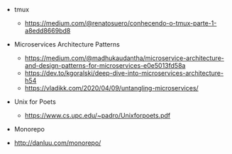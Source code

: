 * tmux
  * https://medium.com/@renatosuero/conhecendo-o-tmux-parte-1-a8edd8669bd8 

* Microservices Architecture Patterns
  * https://medium.com/@madhukaudantha/microservice-architecture-and-design-patterns-for-microservices-e0e5013fd58a
  * https://dev.to/kgoralski/deep-dive-into-microservices-architecture-h54
  * https://vladikk.com/2020/04/09/untangling-microservices/

* Unix for Poets
  * https://www.cs.upc.edu/~padro/Unixforpoets.pdf

* Monorepo
 * http://danluu.com/monorepo/ 

